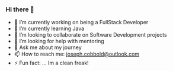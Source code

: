 ### Hi there 👋

<!--
✨ Getting used to this thang! Remember that it gets hard before it gets easy✨
 Keep it going...
-->

- 🔭 I’m currently working on being a FullStack Developer
- 🌱 I’m currently learning Java
- 👯 I’m looking to collaborate on Software Development projects
- 🤔 I’m looking for help with mentoring
- 💬 Ask me about my journey
- 📫 How to reach me: joseph.cobbold@outlook.com
- ⚡ Fun fact: ... Im a clean freak!
